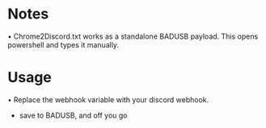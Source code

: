 # Notes
• Chrome2Discord.txt works as a standalone BADUSB payload. This opens powershell and types it manually.

# Usage
• Replace the webhook variable with your discord webhook.
  - save to BADUSB, and off you go

